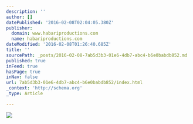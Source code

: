 ```yaml
---
description: ''
author: []
datePublished: '2016-02-08T02:04:05.380Z'
publisher:
  domain: www.habariproductions.com
  name: habariproductions.com
dateModified: '2016-02-08T01:26:40.685Z'
title: ''
sourcePath: _posts/2016-02-08-7ab5d3b3-01e6-4db7-abc4-b6e0babdb852.md
published: true
inFeed: true
hasPage: true
inNav: false
url: 7ab5d3b3-01e6-4db7-abc4-b6e0babdb852/index.html
_context: 'http://schema.org'
_type: Article

---
```

![](http://static1.squarespace.com/static/544eaaf7e4b0f3ba72f273b4/545805eae4b0c42e0d7a26a2/54591f7ee4b03e2a539f4215/1452150528350/Mursi+Woman.jpg?format=750w)